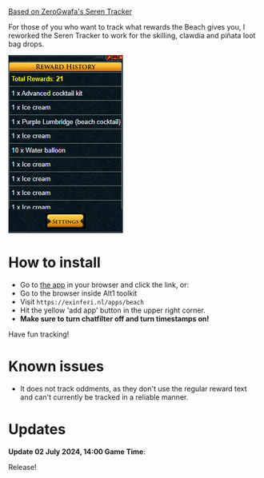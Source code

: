 [Based on ZeroGwafa's Seren Tracker](https://github.com/ZeroGwafa/SerenTracker/tree/master)

For those of you who want to track what rewards the Beach gives you, I reworked the Seren Tracker to work for the skilling, clawdia and piñata loot bag drops.

![example](/assets/example.png)

# How to install

* Go to [the app](https://exinferi.nl/apps/beach) in your browser and click the link, or:
* Go to the browser inside Alt1 toolkit
* Visit `https://exinferi.nl/apps/beach`
* Hit the yellow 'add app' button in the upper right corner.
* **Make sure to turn chatfilter off and turn timestamps on!**

Have fun tracking!

# Known issues  

* It does not track oddments, as they don't use the regular reward text and can't currently be tracked in a reliable manner.

# Updates

**Update 02 July 2024, 14:00 Game Time**:

Release! 